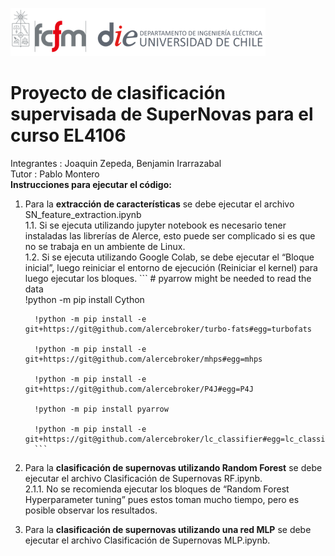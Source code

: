 ![banner](bin/cropped-logo-fcfm-die-1.png)  
# Proyecto de clasificación supervisada de SuperNovas para el curso EL4106  
Integrantes : Joaquin Zepeda, Benjamin Irarrazabal  
Tutor : Pablo Montero   
**Instrucciones para ejecutar el código:**  
1.	Para la **extracción de características** se debe ejecutar el archivo SN_feature_extraction.ipynb  
  1.1.	Si se ejecuta utilizando jupyter notebook es necesario tener instaladas las librerías de Alerce, esto puede ser complicado si es que no se trabaja en un ambiente de Linux.  
  1.2.	Si se ejecuta utilizando Google Colab, se debe ejecutar el “Bloque inicial”, luego reiniciar el entorno de ejecución (Reiniciar el kernel) para luego ejecutar los bloques.            ```
          # pyarrow might be needed to read the data  
          !python -m pip install Cython  
          
          !python -m pip install -e git+https://git@github.com/alercebroker/turbo-fats#egg=turbofats
          
          !python -m pip install -e git+https://git@github.com/alercebroker/mhps#egg=mhps  
          
          !python -m pip install -e git+https://git@github.com/alercebroker/P4J#egg=P4J  
          
          !python -m pip install pyarrow
          
          !python -m pip install -e git+https://git@github.com/alercebroker/lc_classifier#egg=lc_classifier  
          ```

2.	Para la **clasificación de supernovas utilizando Random Forest** se debe ejecutar el archivo Clasificación de Supernovas RF.ipynb.   
    2.1.1.	 No se recomienda ejecutar los bloques de “Random Forest Hyperparameter tuning” pues estos toman mucho tiempo, pero es posible observar los resultados.
3.	Para la **clasificación de supernovas utilizando una red MLP** se debe ejecutar el archivo Clasificación de Supernovas MLP.ipynb.   
  
